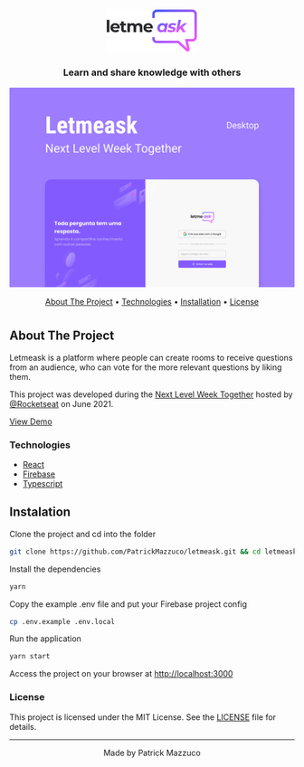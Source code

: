 <p align="center">
  <img alt="Letmeask" src=".github/logo.svg" width="160px">
</p>

<h3 align="center">Learn and share knowledge with others</h3>

<p align="center">
    <img alt="Letmeask" title="Letmeask" src=".github/cover.png" />
</p>
<p align="center">
 <a href="#about-the-project">About The Project</a> •
 <a href="#technologies">Technologies</a> • 
 <a href="#installation">Installation</a> • 
 <a href="#license">License</a>
</p>

<h1></h1>

## About The Project

Letmeask is a platform where people can create rooms to receive questions from an audience, who can vote for the more relevant questions by liking them.

This project was developed during the [Next Level Week Together](https://nextlevelweek.com/) hosted by [@Rocketseat](https://github.com/Rocketseat) on June 2021.

[View Demo]()

### Technologies

- [React](https://reactjs.org)
- [Firebase](https://firebase.google.com/)
- [Typescript](https://typescriptlang.org/)

## Instalation

Clone the project and cd into the folder

```bash
git clone https://github.com/PatrickMazzuco/letmeask.git && cd letmeask
```

Install the dependencies

```bash
yarn
```

Copy the example .env file and put your Firebase project config

```bash
cp .env.example .env.local
```

Run the application

```bash
yarn start
```

Access the project on your browser at [http://localhost:3000](http://localhost:3000)

### License

This project is licensed under the MIT License. See the [LICENSE](https://github.com/PatrickMazzuco/letmeask/blob/master/LICENSE) file for details.

---

<p align="center">Made by Patrick Mazzuco</p>
